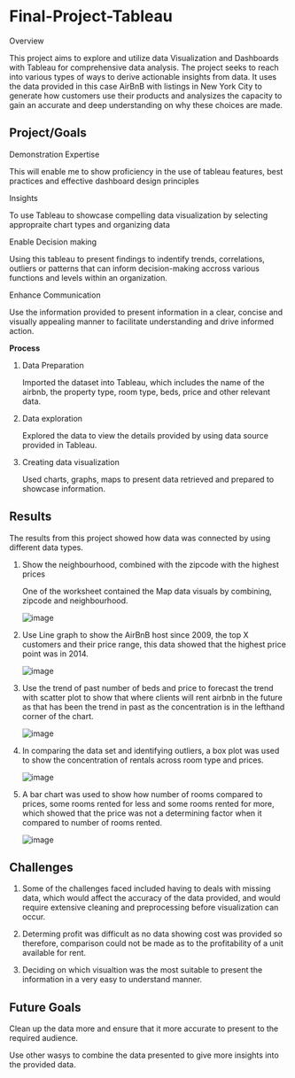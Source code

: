 # Final-Project-Tableau
Overview

This project aims to explore and utilize data Visualization and Dashboards with Tableau for comprehensive data analysis. The project seeks to reach into various types of ways to derive actionable insights from data. It uses the data provided in this case AirBnB with listings in New York City to generate how customers use their products and analysizes the capacity to gain an accurate and deep understanding on why these choices are made.



## Project/Goals

Demonstration Expertise

This will enable me to show proficiency in the use of tableau features, best practices and effective dashboard design principles


Insights 

To use Tableau to showcase compelling data visualization by selecting appropraite chart types and organizing data


Enable Decision making

Using this tableau to present findings to indentify trends, correlations, outliers or patterns that can inform decision-making accross various functions and levels  within an organization.


Enhance Communication

Use the information provided to present information in a clear, concise and visually appealing manner to facilitate understanding and drive informed action.



**Process**


1. Data Preparation
   

   Imported the dataset into Tableau, which includes the name of the airbnb, the property type, room type, beds, price and other relevant data.


2. Data exploration
   

   Explored the data to view the details provided by using data source provided in Tableau.


3. Creating data visualization
   

   Used charts, graphs, maps to present data retrieved and prepared to showcase information.






## Results



The results from this project showed how data was connected by using different data types.

1. Show the neighbourhood, combined with the zipcode with the highest prices 

   One of the worksheet contained the Map data visuals by combining, zipcode and neighbourhood.

   ![image](https://github.com/Ayiwoma/Data-Visualization-and-Dashboards-with-Tableau-/assets/141646278/2bda05ff-b4ab-44fc-8514-2e22ba55d03a)


2. Use Line graph to show the AirBnB host since 2009, the top X customers and their price range,
   this data showed that the highest price point was in 2014.

   ![image](https://github.com/Ayiwoma/Data-Visualization-and-Dashboards-with-Tableau-/assets/141646278/0c497af3-5093-4c74-b338-0792fc6d2514)

   
3. Use the trend of past number of beds and price to forecast the trend with scatter plot to show that where clients will rent airbnb in the future as that has been the      trend in past as the concentration is in the lefthand corner of the chart.

   ![image](https://github.com/Ayiwoma/Data-Visualization-and-Dashboards-with-Tableau-/assets/141646278/0a72df9b-c570-4445-9855-392c71dc42c3)


4. In comparing the data set and identifying outliers, a box plot was used to show the concentration of rentals across room type and prices.


   ![image](https://github.com/Ayiwoma/Data-Visualization-and-Dashboards-with-Tableau-/assets/141646278/8ff56449-c49b-4310-aa22-f3f134e12be0)


5. A bar chart was used to show how number of rooms compared to prices, some rooms rented for less and some rooms rented for more,
   which showed that the price was not a determining factor when it compared to number of rooms rented.


   ![image](https://github.com/Ayiwoma/Data-Visualization-and-Dashboards-with-Tableau-/assets/141646278/435c370b-19a9-4af6-854a-715e1dec8ec9)


## Challenges 


 1. Some of the challenges faced included having to deals with missing data, which would affect the accuracy of the data provided, and would require extensive cleaning 
    and preprocessing before visualization can occur.

    

 2. Determing profit was difficult as no data showing cost was provided so therefore,
    comparison could not be made as to the profitability of a unit available for rent.

    

 3. Deciding on which visualtion was the most suitable to present the information in a very easy to understand manner.
   
## Future Goals



Clean up the data more and ensure that it more accurate to present to the required audience.


Use other wasys to combine the data presented to give more insights into the provided data.
